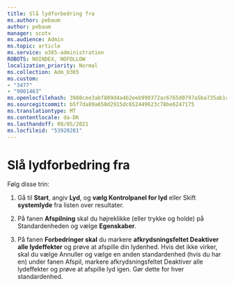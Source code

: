 ```yaml
---
title: Slå lydforbedring fra
ms.author: pebaum
author: pebaum
manager: scotv
ms.audience: Admin
ms.topic: article
ms.service: o365-administration
ROBOTS: NOINDEX, NOFOLLOW
localization_priority: Normal
ms.collection: Adm_O365
ms.custom:
- "3477"
- "9001463"
ms.openlocfilehash: 3988cee3abf809d4a4b2eeb990372ac6765d0797a5ba735ab1c089abb6e81bb8
ms.sourcegitcommit: b5f7da89a650d2915dc652449623c78be6247175
ms.translationtype: MT
ms.contentlocale: da-DK
ms.lasthandoff: 08/05/2021
ms.locfileid: "53920281"
---
```

# <a name="turn-off-audio-enhancement"></a>Slå lydforbedring fra

Følg disse trin:

1. Gå til **Start**, angiv **Lyd**, og **vælg Kontrolpanel for lyd** eller Skift **systemlyde** fra listen over resultater.

2. På fanen **Afspilning** skal du højreklikke (eller trykke og holde) på Standardenheden og vælge **Egenskaber**.

3. På fanen **Forbedringer skal** du markere **afkrydsningsfeltet Deaktiver alle lydeffekter** og prøve at afspille din lydenhed. Hvis det ikke virker,  skal du  vælge Annuller og vælge en anden standardenhed (hvis du har en) under fanen Afspil, markere afkrydsningsfeltet Deaktiver alle lydeffekter og prøve at afspille lyd igen.  Gør dette for hver standardenhed.
